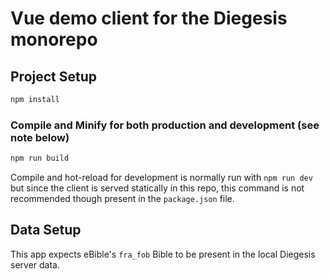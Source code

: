 # Vue demo client for the Diegesis monorepo

## Project Setup

```sh
npm install
```

### Compile and Minify for both production and development (see note below)

```sh
npm run build
```

Compile and hot-reload for development is normally run with `npm run dev` but since the client is served statically in this repo, this command is not recommended though present in the `package.json` file.

## Data Setup
This app expects eBible's `fra_fob` Bible to be present in the local Diegesis server data.
